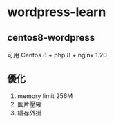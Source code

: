 # wordpress-learn

## centos8-wordpress
可用 Centos 8 + php 8 + nginx 1.20

## 優化
1. memory limit 256M
2. 圖片壓縮
3. 緩存外掛
